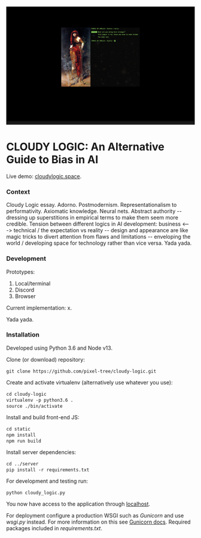 ![Pythia](media/pythia.png)

# CLOUDY LOGIC: An Alternative Guide to Bias in AI

Live demo: [cloudylogic.space](http://cloudylogic.space).

### Context

Cloudy Logic essay. Adorno. Postmodernism. Representationalism to performativity. Axiomatic knowledge. Neural nets. Abstract authority -- dressing up superstitions in empirical terms to make them seem more credible. Tension between different logics in AI development: business <---> technical / the expectation vs reality -- design and appearance are like magic tricks to divert attention from flaws and limitations -- enveloping the world / developing space for technology rather than vice versa. Yada yada.

### Development

Prototypes:
1. Local/terminal
2. Discord
3. Browser

Current implementation: x.

Yada yada.

### Installation

Developed using Python 3.6 and Node v13.

Clone (or download) repository:

```
git clone https://github.com/pixel-tree/cloudy-logic.git
```

Create and activate virtualenv (alternatively use whatever you use):

```
cd cloudy-logic
virtualenv -p python3.6 .
source ./bin/activate
```

Install and build front-end JS:

```
cd static
npm install
npm run build
```

Install server dependencies:

```
cd ../server
pip install -r requirements.txt
```

For development and testing run:

```
python cloudy_logic.py
```

You now have access to the application through [localhost](http://localhost:8000).

For deployment configure a production WSGI such as *Gunicorn* and use *wsgi.py* instead. For more information on this see [Gunicorn docs](https://docs.gunicorn.org/en/stable/index.html). Required packages included in *requirements.txt*.
